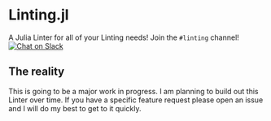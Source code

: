 # Linting.jl
A Julia Linter for all of your Linting needs! Join the `#linting` channel!  [![Chat on Slack](https://img.shields.io/badge/chat-on%20slack-ff69b4.svg)](https://julialang.slack.com) 

## The reality

This is going to be a major work in progress. I am planning to build out this Linter over time. If you have a specific feature request please open an issue and I will do my best to get to it quickly.

